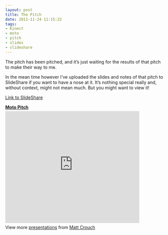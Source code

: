 ```yaml
---
layout: post
title: The Pitch
date: 2011-11-24 11:15:22
tags:
- Kinect
- moto
- pitch
- slides
- slideshare
---
```

<p>The pitch has been pitched, and it’s just waiting for the results of that pitch to make their way to me.</p>
<p>In the mean time however I’ve uploaded the slides and notes of that pitch to SlideShare if you want to have a nose at it. It’s nothing special really and, without context, might not mean much. But you might want to view it!</p>
<p><a href="http://www.slideshare.net/Matt_Crouch/moto-pitch-slide-share">Link to SlideShare</a></p>
<div style="width: 425px" id="__ss_10305498"><strong style="margin: 12px 0px 4px; display: block"><a title="Moto Pitch" href="http://www.slideshare.net/Matt_Crouch/moto-pitch-slide-share" target="_blank">Moto Pitch</a></strong> <iframe height="355" marginheight="0" src="http://www.slideshare.net/slideshow/embed_code/10305498" frameborder="0" width="425" marginwidth="0" scrolling="no"></iframe>
<div style="padding-bottom: 12px; padding-left: 0px; padding-right: 0px; padding-top: 5px">View more <a href="http://www.slideshare.net/" target="_blank">presentations</a> from <a href="http://www.slideshare.net/Matt_Crouch" target="_blank">Matt Crouch</a> </div>
</div>

